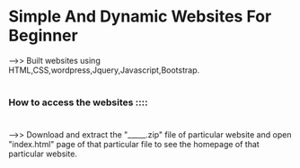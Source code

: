 
# Simple And Dynamic Websites For Beginner

-->> Built websites using HTML,CSS,wordpress,Jquery,Javascript,Bootstrap.
#
### How to access the websites ::::
#
-->> Download and extract the "_____.zip" file of particular website and open "index.html" page of that particular file to see the homepage of that particular website.
#
